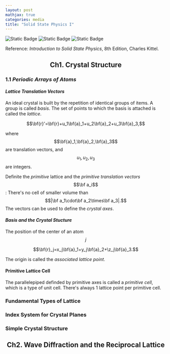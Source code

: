 ```yaml
---
layout: post
mathjax: true
categories: media
title: "Solid State Physics I"
---
```

![Static Badge](https://img.shields.io/badge/Category-Self_Learning_Notes-blue) ![Static Badge](https://img.shields.io/badge/Subject-Physics-yellow) ![Static Badge](https://img.shields.io/badge/Updating-brown)  

Reference: *Introduction to Solid State Physics*, 8th Edition, Charles Kittel.

## <center>Ch1. Crystal Structure</center>
### 1.1 *Periodic Arrays of Atoms*
#### *Lattice Translation Vectors*
An ideal crystal is built by the repetition of identical groups of items. A group is called *basis*. The set of points to which the basis is attached is called the *lattice*. 

$$\bf{r}'=\bf{r}+u_1\bf{a}_1+u_2\bf{a}_2+u_3\bf{a}_3,$$

where $$\bf{a}_1,\bf{a}_2,\bf{a}_3$$ are translation vectors, and $$u_1,u_2,u_3$$ are integers.

Definite the *primitive* lattice and the *primitive translation vectors* $$\bf a_i$$: There's no cell of smaller volume than $$|\bf a_1\cdot\bf a_2\times\bf a_3|.$$ The vectors can be used to define the *crystal axes*. 

#### *Basis and the Crystal Stucture*
The position of the center of an atom $$j$$

$$\bf{r}_j=x_j\bf{a}_1+y_j\bf{a}_2+\z_j\bf{a}_3.$$

The origin is called the *associated lattice point*. 

#### Primitive Lattice Cell
The parallelepiped definded by primitive axes is called a *primitive cell*, which is a type of unit cell. There's always 1 lattice point per primitive cell. 

### Fundamental Types of Lattice
####




### Index System for Crystal Planes

### Simple Crystal Structure

## <center>Ch2. Wave Diffraction and the Reciprocal Lattice</center>
